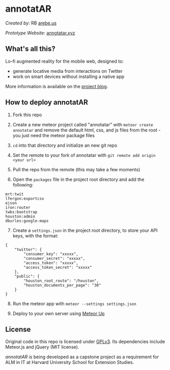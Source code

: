 annotatAR
=========

*Created by*: RB [arebe.us](http://arebe.us)

*Prototype Website*: [annotatar.xyz](https://annotatar.xyz)

What's all this?
----------------

Lo-fi augmented reality for the mobile web, designed to:

* generate locative media from interactions on Twitter
* work on smart devices without installing a native app 

More information is available on the [project blog](https://arebe.github.io/annotatar).

How to deploy annotatAR
-----------------------

1. Fork this repo

2. Create a new meteor project called "annotatar" with `meteor create annotatar` and remove the default html, css, and js files from the root - you just need the meteor package files

3. `cd` into that directory and initialize an new git repo

4. Set the remote to your fork of annotatar with `git remote add origin <your url>`

5. Pull the repo from the remote (this may take a few moments)

6. Open the `packages` file in the project root directory and add the following: 
````
mrt:twit
lfergon:exportcsv
ejson
iron:router
twbs:bootstrap
houston:admin
dburles:google-maps 
````

7. Create a `settings.json` in the project root directory, to store your API keys, with the format:
````
{
	"twitter": {
		"consumer_key": "xxxxx",
		"consumer_secret": "xxxxx",
		"access_token": "xxxxx",
		"access_token_secret": "xxxxx"
	}, 
	"public": {
		"houston_root_route": "/houston",
		"houston_documents_per_page": "30"
	}
}
````
8. Run the meteor app with `meteor --settings settings.json`

9. Deploy to your own server using [Meteor Up](https://github.com/arunoda/meteor-up)

License
-------
Original code in this repo is licensed under [GPLv3](https://www.gnu.org/licenses/gpl-3.0.html). Its dependencies include Meteor.js and jQuery (MIT license).

*annotatAR* is being developed as a capstone project as a requirement for ALM in IT at Harvard University School for Extension Studies.